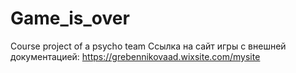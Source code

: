 # Game_is_over
Course project of a psycho team
Ссылка на сайт игры с внешней документацией: https://grebennikovaad.wixsite.com/mysite 
